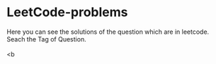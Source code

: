 # LeetCode-problems
Here you can see the solutions of the question which are in leetcode.<br>
Seach the Tag of Question.<br>
<br>
<b
